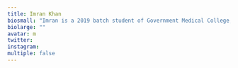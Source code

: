 ```yaml
---
title: Imran Khan
biosmall: "Imran is a 2019 batch student of Government Medical College, Ratlam."
biolarge: ""
avatar: m
twitter:
instagram:
multiple: false
---
```


